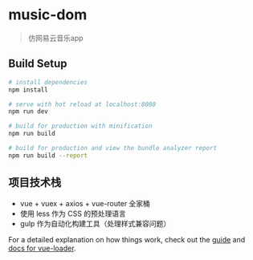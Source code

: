 # music-dom

> 仿网易云音乐app

## Build Setup

``` bash
# install dependencies
npm install

# serve with hot reload at localhost:8080
npm run dev

# build for production with minification
npm run build

# build for production and view the bundle analyzer report
npm run build --report
```

## 项目技术栈
- vue + vuex + axios + vue-router 全家桶
- 使用 less 作为 CSS 的预处理语言
- gulp 作为自动化构建工具（处理样式兼容问题）



For a detailed explanation on how things work, check out the [guide](http://vuejs-templates.github.io/webpack/) and [docs for vue-loader](http://vuejs.github.io/vue-loader).
